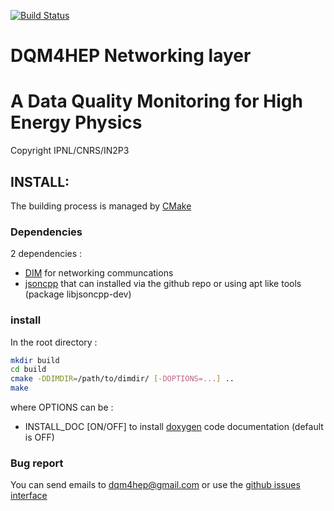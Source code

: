 [![Build Status](https://travis-ci.org/DQM4HEP/dqm4hep-net.svg?branch=master)](https://travis-ci.org/DQM4HEP/dqm4hep-net)

# DQM4HEP Networking layer
# A Data Quality Monitoring for High Energy Physics
Copyright IPNL/CNRS/IN2P3

## INSTALL:

The building process is managed by [CMake](http://cmake.org)

### Dependencies

2 dependencies :
* [DIM](https://dim.web.cern.ch/dim/) for networking communcations
* [jsoncpp](https://github.com/open-source-parsers/jsoncpp) that can installed via the github repo or using apt like tools (package libjsoncpp-dev)


### install

In the root directory :

```bash
mkdir build
cd build
cmake -DDIMDIR=/path/to/dimdir/ [-DOPTIONS=...] ..
make
```

where OPTIONS can be :
* INSTALL_DOC [ON/OFF] to install [doxygen](www.doxygen.org) code documentation (default is OFF)

### Bug report

You can send emails to <dqm4hep@gmail.com>
or use the [github issues interface](https://github.Com/DQM4HEP/dqm4hep-net/issues)
